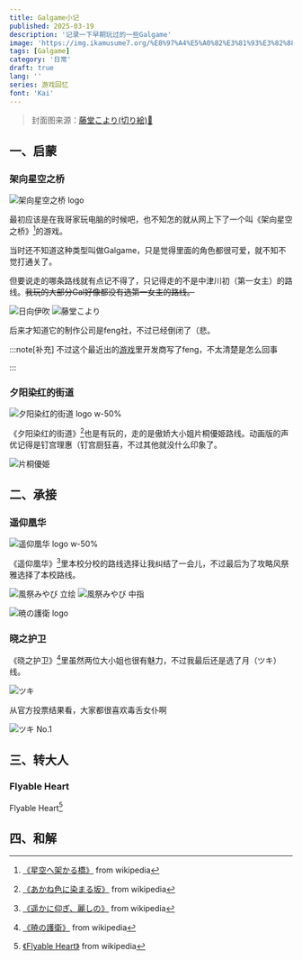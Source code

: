 ```yaml
---
title: Galgame小记
published: 2025-03-19
description: '记录一下早期玩过的一些Galgame'
image: 'https://img.ikamusume7.org/%E8%97%A4%E5%A0%82%E3%81%93%E3%82%88%E3%82%8A.webp'
tags: [Galgame]
category: '日常'
draft: true 
lang: ''
series: 游戏回忆
font: 'Kai'
---
```


> 封面图来源：[藤堂こより(切り絵)🔗](https://www.pixiv.net/artworks/18895882)

## 一、启蒙

### 架向星空之桥

![架向星空之桥 logo](https://img.ikamusume7.org/h1_hoshikaka-logos.webp "架向星空之桥")

最初应该是在我哥家玩电脑的时候吧，也不知怎的就从网上下了一个叫《架向星空之桥》[^1]的游戏。

当时还不知道这种类型叫做Galgame，只是觉得里面的角色都很可爱，就不知不觉打通关了。

但要说走的哪条路线就有点记不得了，只记得走的不是中津川初（第一女主）的路线。~~我玩的大部分Gal好像都没有选第一女主的路线。~~

![日向伊吹](https://img.ikamusume7.org/%E6%97%A5%E5%90%91%E4%BC%8A%E5%90%B9.jpg "可能是这两位中的其中一位吧")
![藤堂こより](https://img.ikamusume7.org/%E8%97%A4%E5%A0%82%E3%81%93%E3%82%88%E3%82%8A.jpg)

后来才知道它的制作公司是feng社，不过已经倒闭了（悲。

:::note[补充]
不过这个最近出的[游戏](https://store.steampowered.com/app/1961760/My_Girlfriends_Special_Place/)里开发商写了feng，不太清楚是怎么回事
<!-- https://store.steampowered.com/widget/1961760/ -->

[](https://store.steampowered.com/widget/1961760/)
:::

### 夕阳染红的街道

![夕阳染红的街道 logo w-50%](https://img.ikamusume7.org/akaneiro-logo.webp "夕阳染红的街道")

《夕阳染红的街道》[^2]也是有玩的，走的是傲娇大小姐片桐優姫路线。动画版的声优记得是钉宫理惠（钉宫厨狂喜，不过其他就没什么印象了。

![片桐優姫](https://img.ikamusume7.org/%E7%89%87%E6%A1%90%E5%84%AA%E5%A7%AB.jpg "片桐優姫")

## 二、承接

### 遥仰凰华

![遥仰凰华 logo w-50%](https://img.ikamusume7.org/kanishino-logo.webp "遥仰凰华")

《遥仰凰华》[^3]里本校分校的路线选择让我纠结了一会儿，不过最后为了攻略风祭雅选择了本校路线。

![風祭みやび 立绘](https://img.ikamusume7.org/%E9%A2%A8%E7%A5%AD%E3%81%BF%E3%82%84%E3%81%B31.jpg "立绘")
![風祭みやび 中指](https://img.ikamusume7.org/%E9%A2%A8%E7%A5%AD%E3%81%BF%E3%82%84%E3%81%B32.webp "好孩子，千万不要模仿哦")

![暁の護衛 logo](https://img.ikamusume7.org/%E6%9A%81%E3%81%AE%E8%AD%B7%E8%A1%9B%20logo.jpg "晓之护卫")

### 晓之护卫

《晓之护卫》[^4]里虽然两位大小姐也很有魅力，不过我最后还是选了月（ツキ）线。

![ツキ](https://img.ikamusume7.org/%E3%83%84%E3%82%AD.webp "月")

从官方投票结果看，大家都很喜欢毒舌女仆啊

![ツキ No.1](https://img.ikamusume7.org/%E3%83%84%E3%82%AD%20No.1.webp "官方投票第1名")

## 三、转大人

### Flyable Heart

Flyable Heart[^5]

## 四、和解

[^1]: [《星空へ架かる橋》](https://ja.wikipedia.org/wiki/%E6%98%9F%E7%A9%BA%E3%81%B8%E6%9E%B6%E3%81%8B%E3%82%8B%E6%A9%8B) from wikipedia
[^2]: [《あかね色に染まる坂》](https://ja.wikipedia.org/wiki/%E3%81%82%E3%81%8B%E3%81%AD%E8%89%B2%E3%81%AB%E6%9F%93%E3%81%BE%E3%82%8B%E5%9D%82) from wikipedia
[^3]: [《遥かに仰ぎ、麗しの》](https://ja.wikipedia.org/wiki/%E9%81%A5%E3%81%8B%E3%81%AB%E4%BB%B0%E3%81%8E%E3%80%81%E9%BA%97%E3%81%97%E3%81%AE) from wikipedia
[^4]: [《暁の護衛》](https://ja.wikipedia.org/wiki/%E6%9A%81%E3%81%AE%E8%AD%B7%E8%A1%9B) from wikipedia
[^5]: [《Flyable Heart》](https://ja.wikipedia.org/wiki/Flyable_Heart) from wikipedia